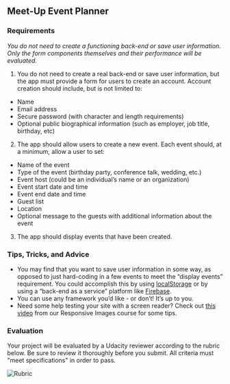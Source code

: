 ## Meet-Up Event Planner

### Requirements

_You do not need to create a functioning back-end or save user information. Only the form components themselves and their performance will be evaluated._

1) You do not need to create a real back-end or save user information, but the app must provide a form for users to create an account. Account creation should include, but is not limited to:

* Name
* Email address
* Secure password (with character and length requirements)
* Optional public biographical information (such as employer, job title, birthday, etc)

2) The app should allow users to create a new event. Each event should, at a minimum, allow a user to set:

* Name of the event
* Type of the event (birthday party, conference talk, wedding, etc.)
* Event host (could be an individual’s name or an organization)
* Event start date and time
* Event end date and time
* Guest list
* Location
* Optional message to the guests with additional information about the event

3) The app should display events that have been created.

### Tips, Tricks, and Advice

* You may find that you want to save user information in some way, as opposed to just hard-coding in a few events to meet the “display events” requirement. You could accomplish this by using [localStorage](https://developer.mozilla.org/en-US/docs/Web/API/Storage) or by using a “back-end as a service” platform like [Firebase](https://www.firebase.com/).
* You can use any framework you’d like - or don’t! It’s up to you.
* Need some help testing your site with a screen reader? Check out [this video](https://www.udacity.com/course/viewer#!/c-ud882/l-3574748851/m-3775718655) from our Responsive Images course for some tips.

### Evaluation

Your project will be evaluated by a Udacity reviewer according to the rubric below. Be sure to review it thoroughly before you submit. All criteria must "meet specifications" in order to pass.

![Rubric](http://i.imgur.com/dzRdeYr.png)

